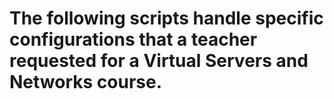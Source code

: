 # The following scripts handle specific configurations that a teacher requested for a Virtual Servers and Networks course.
